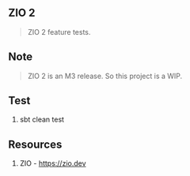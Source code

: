ZIO 2
-----
>ZIO 2 feature tests. 

Note
----
>ZIO 2 is an M3 release. So this project is a WIP.

Test
----
1. sbt clean test

Resources
---------
1. ZIO - https://zio.dev